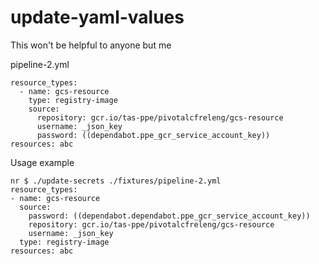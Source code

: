 # update-yaml-values
This won't be helpful to anyone but me


pipeline-2.yml
```
resource_types:
  - name: gcs-resource
    type: registry-image
    source:
      repository: gcr.io/tas-ppe/pivotalcfreleng/gcs-resource
      username: _json_key
      password: ((dependabot.ppe_gcr_service_account_key))
resources: abc
```

Usage example

```
nr $ ./update-secrets ./fixtures/pipeline-2.yml
resource_types:
- name: gcs-resource
  source:
    password: ((dependabot.dependabot.ppe_gcr_service_account_key))
    repository: gcr.io/tas-ppe/pivotalcfreleng/gcs-resource
    username: _json_key
  type: registry-image
resources: abc

```
